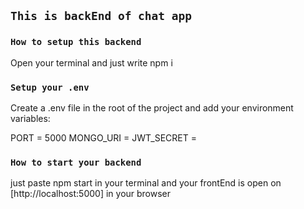 ## `This is backEnd of chat app `

### `How to setup this backend `

Open your terminal and just write npm i

### `Setup your .env`

Create a .env file in the root of the project and add your environment variables:

PORT = 5000
MONGO_URI = <your-mongodb-uri>
JWT_SECRET = <your-jwt-secret>

### `How to start your backend`

just paste npm start in your terminal and your frontEnd is open on [http://localhost:5000] in your browser